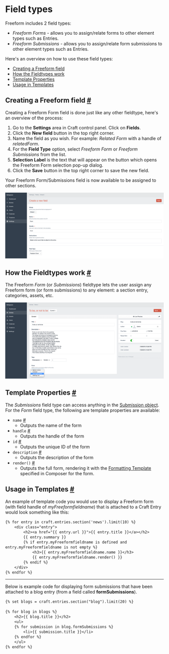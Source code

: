 # Field types

Freeform includes 2 field types:

* *Freeform Forms* - allows you to assign/relate forms to other element types such as Entries.
* *Freeform Submissions* - allows you to assign/relate form submissions to other element types such as Entries.

Here's an overview on how to use these field types:

* [Creating a Freeform field](#create)
* [How the Fieldtypes work](#how-works)
* [Template Properties](#properties)
* [Usage in Templates](#templates)


## Creating a Freeform field <a href="#create" id="create" class="docs-anchor">#</a>
Creating a Freeform Form field is done just like any other fieldtype, here's an overview of the process:

1. Go to the **Settings** area in Craft control panel. Click on **Fields**.
2. Click the **New field** button in the top right corner.
3. Name the field as you wish. For example: *Related Form* with a handle of *relatedForm*.
4. For the **Field Type** option, select *Freeform Form* or *Freeform Submissions* from the list.
6. **Selection Label** is the text that will appear on the button which opens the Freeform Form selection pop-up dialog.
7. Click the **Save** button in the top right corner to save the new field.

Your Freeform Form/Submissions field is now available to be assigned to other sections.

[![Create New Fieldtype](images/cp_fieldtype-create.png)](images/cp_fieldtype-create.png)


## How the Fieldtypes work <a href="#how-works" id="how-works" class="docs-anchor">#</a>
The Freeform *Form* (or *Submissions*) fieldtype lets the user assign any Freeform form (or form submissions) to any element: a section entry, categories, assets, etc.

[![Using Fieldtype](images/cp_fieldtype-entry.png)](images/cp_fieldtype-entry.png)


## Template Properties <a href="#properties" id="properties" class="docs-anchor">#</a>

The *Submissions* field type can access anything in the [Submission object](submission.md). For the *Form* field type, the following are template properties are available:

* `name` <a href="#param-name" id="param-name" class="docs-anchor">#</a>
	* Outputs the name of the form
* `handle` <a href="#param-handle" id="param-handle" class="docs-anchor">#</a>
	* Outputs the handle of the form
* `id` <a href="#param-id" id="param-id" class="docs-anchor">#</a>
	* Outputs the unique ID of the form
* `description` <a href="#param-description" id="param-description" class="docs-anchor">#</a>
	* Outputs the description of the form
* `render()` <a href="#param-render" id="param-render" class="docs-anchor">#</a>
	* Outputs the full form, rendering it with the [Formatting Template](formatting-templates.md) specified in Composer for the form.


## Usage in Templates <a href="#templates" id="templates" class="docs-anchor">#</a>
An example of template code you would use to display a Freeform form (with field handle of *myFreeformfieldname*) that is attached to a Craft Entry would look something like this:

	{% for entry in craft.entries.section('news').limit(10) %}
		<div class="entry">
			<h2><a href="{{ entry.url }}">{{ entry.title }}</a></h2>
			{{ entry.summary }}
			{% if entry.myFreeformfieldname is defined and entry.myFreeformfieldname is not empty %}
				<h3>{{ entry.myFreeformfieldname.name }}</h3>
				{{ entry.myFreeformfieldname.render() }}
			{% endif %}
		</div>
	{% endfor %}

---

Below is example code for displaying form submissions that have been attached to a blog entry (from a field called **formSubmissions**).

	{% set blogs = craft.entries.section("blog").limit(20) %}

	{% for blog in blogs %}
		<h2>{{ blog.title }}</h2>
		<ul>
		{% for submission in blog.formSubmissions %}
			<li>{{ submission.title }}</li>
		{% endfor %}
		</ul>
	{% endfor %}
